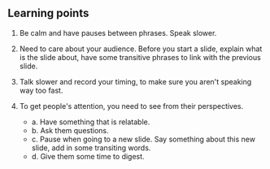 ## Learning points

1. Be calm and have pauses between phrases. Speak slower. 

2. Need to care about your audience. Before you start a slide, explain what is the slide about, have some transitive 
   phrases to link with the previous slide. 
   
3. Talk slower and record your timing, to make sure you aren't speaking way too fast. 

4. To get people's attention, you need to see from their perspectives. 
   - a. Have something that is relatable. 
   - b. Ask them questions. 
   - c. Pause when going to a new slide. Say something about this new slide, add in some transiting words. 
   - d. Give them some time to digest. 